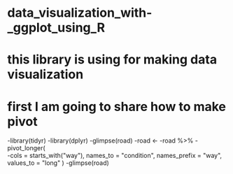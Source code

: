 # data_visualization_with-_ggplot_using_R
# this library is using for making data visualization
# first I am going to share how to make pivot

-library(tidyr)
-library(dplyr)
-glimpse(road)
-road <- 
-road %>% 
-pivot_longer(   
-cols = starts_with("way"),
 names_to = "condition",
 names_prefix = "way",
 values_to = "long"
 )
-glimpse(road)
